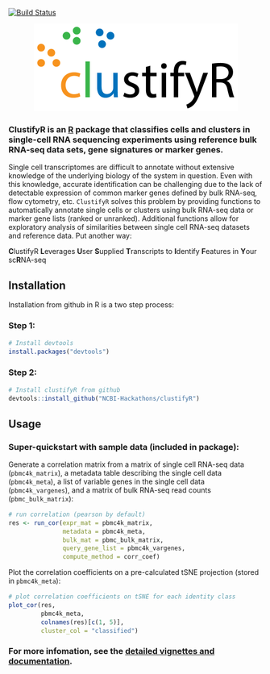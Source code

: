 [![Build Status](https://travis-ci.org/NCBI-Hackathons/clustifyR.svg?branch=master)](https://travis-ci.org/NCBI-Hackathons/clustifyR)

<p align="center">
  <img src="/inst/logo/logo_transparent.png" width = 405 height = 174>
</p>

### ClustifyR is an [R](https://www.r-project.org/) package that classifies cells and clusters in single-cell RNA sequencing experiments using reference bulk RNA-seq data sets, gene signatures or marker genes. 

Single cell transcriptomes are difficult to annotate without extensive knowledge of the underlying biology of the system in question. Even with this knowledge, accurate identification can be challenging due to the lack of detectable expression of common marker genes defined by bulk RNA-seq, flow cytometry, etc. `ClustifyR` solves this problem by providing functions to automatically annotate single cells or clusters using bulk RNA-seq data or marker gene lists (ranked or unranked). Additional functions allow for exploratory analysis of similarities between single cell RNA-seq datasets and reference data. Put another way:

**C**lustifyR **L**everages **U**ser **S**upplied **T**ranscripts to **I**dentify **F**eatures in **Y**our sc**R**NA-seq

## Installation
Installation from github in R is a two step process:

### Step 1:
```r
# Install devtools
install.packages("devtools")
```

### Step 2:
```r
# Install clustifyR from github
devtools::install_github("NCBI-Hackathons/clustifyR")
```

## Usage

### Super-quickstart with sample data (included in package):

Generate a correlation matrix from a matrix of single cell RNA-seq data (`pbmc4k_matrix`), a metadata table describing the single cell data (`pbmc4k_meta`), a list of variable genes in the single cell data (`pbmc4k_vargenes`), and a matrix of bulk RNA-seq read counts (`pbmc_bulk_matrix`):

```r
# run correlation (pearson by default)
res <- run_cor(expr_mat = pbmc4k_matrix,
               metadata = pbmc4k_meta,
               bulk_mat = pbmc_bulk_matrix,
               query_gene_list = pbmc4k_vargenes,
               compute_method = corr_coef)
```

Plot the correlation coefficients on a pre-calculated tSNE projection (stored in `pbmc4k_meta`):

```r
# plot correlation coefficients on tSNE for each identity class
plot_cor(res,
         pbmc4k_meta,
         colnames(res)[c(1, 5)],
         cluster_col = "classified")
```

### For more infomation, see the [detailed vignettes and documentation](https://ncbi-hackathons.github.io/clustifyR/).
